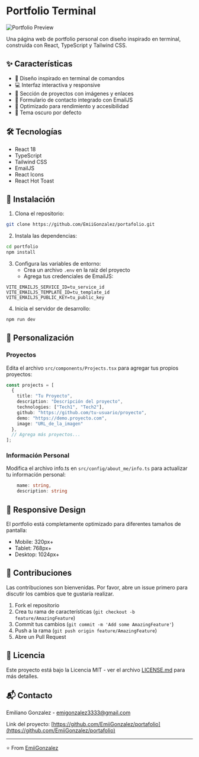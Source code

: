 # Portfolio Terminal

![Portfolio Preview](https://images.unsplash.com/photo-1629654297299-c8506221ca97?auto=format&fit=crop&w=1200&q=80)

Una página web de portfolio personal con diseño inspirado en terminal, construida con React, TypeScript y Tailwind CSS.

## ✨ Características

- 🎨 Diseño inspirado en terminal de comandos
- 💻 Interfaz interactiva y responsive
- 🚀 Sección de proyectos con imágenes y enlaces
- 📧 Formulario de contacto integrado con EmailJS
- 🎯 Optimizado para rendimiento y accesibilidad
- 🌙 Tema oscuro por defecto

## 🛠️ Tecnologías

- React 18
- TypeScript
- Tailwind CSS
- EmailJS
- React Icons
- React Hot Toast

## 🚀 Instalación

1. Clona el repositorio:

```bash
git clone https://github.com/EmiiGonzalez/portafolio.git
```

2. Instala las dependencias:

```bash
cd portfolio
npm install
```

3. Configura las variables de entorno:
   - Crea un archivo `.env` en la raíz del proyecto
   - Agrega tus credenciales de EmailJS:

```env
VITE_EMAILJS_SERVICE_ID=tu_service_id
VITE_EMAILJS_TEMPLATE_ID=tu_template_id
VITE_EMAILJS_PUBLIC_KEY=tu_public_key
```

4. Inicia el servidor de desarrollo:

```bash
npm run dev
```

## 📝 Personalización

### Proyectos

Edita el archivo `src/components/Projects.tsx` para agregar tus propios proyectos:

```typescript
const projects = [
  {
    title: "Tu Proyecto",
    description: "Descripción del proyecto",
    technologies: ["Tech1", "Tech2"],
    github: "https://github.com/tu-usuario/proyecto",
    demo: "https://demo.proyecto.com",
    image: "URL_de_la_imagen"
  },
  // Agrega más proyectos...
];
```

### Información Personal

Modifica el archivo info.ts en `src/config/about_me/info.ts` para actualizar tu información personal:

```typescript
    mame: string,
    description: string
```

## 📱 Responsive Design

El portfolio está completamente optimizado para diferentes tamaños de pantalla:

- Mobile: 320px+
- Tablet: 768px+
- Desktop: 1024px+

## 🤝 Contribuciones

Las contribuciones son bienvenidas. Por favor, abre un issue primero para discutir los cambios que te gustaría realizar.

1. Fork el repositorio
2. Crea tu rama de características (`git checkout -b feature/AmazingFeature`)
3. Commit tus cambios (`git commit -m 'Add some AmazingFeature'`)
4. Push a la rama (`git push origin feature/AmazingFeature`)
5. Abre un Pull Request

## 📄 Licencia

Este proyecto está bajo la Licencia MIT - ver el archivo [LICENSE.md](LICENSE.md) para más detalles.

## 📬 Contacto

Emiliano Gonzalez - [emigonzalez3333@gmail.com]()

Link del proyecto: [https://github.com/EmiiGonzalez/portafolio](https://github.com/EmiiGonzalez/portafolio)

---

⭐️ From [EmiiGonzalez](https://github.com/EmiiGonzalez)
